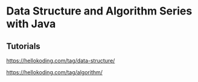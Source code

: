 # Data Structure and Algorithm Series with Java

## Tutorials 

https://hellokoding.com/tag/data-structure/

https://hellokoding.com/tag/algorithm/